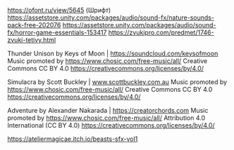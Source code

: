 https://ofont.ru/view/5645 (Шрифт)
https://assetstore.unity.com/packages/audio/sound-fx/nature-sounds-pack-free-202076
https://assetstore.unity.com/packages/audio/sound-fx/horror-game-essentials-153417
https://zvukipro.com/predmet/1746-zvuki-tetivy.html

Thunder Unison by Keys of Moon | https://soundcloud.com/keysofmoon
Music promoted by https://www.chosic.com/free-music/all/
Creative Commons CC BY 4.0
https://creativecommons.org/licenses/by/4.0/

Simulacra by Scott Buckley | www.scottbuckley.com.au
Music promoted by https://www.chosic.com/free-music/all/
Creative Commons CC BY 4.0
https://creativecommons.org/licenses/by/4.0/

Adventure by Alexander Nakarada | https://creatorchords.com
Music promoted by https://www.chosic.com/free-music/all/
Attribution 4.0 International (CC BY 4.0)
https://creativecommons.org/licenses/by/4.0/

https://ateliermagicae.itch.io/beasts-sfx-vol1
